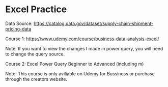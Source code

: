 # Excel Practice

Data Source: https://catalog.data.gov/dataset/supply-chain-shipment-pricing-data

Course 1: https://www.udemy.com/course/business-data-analysis-excel/

Note: If you want to view the changes I made in power query, you will need to change the query source.

Course 2: Excel Power Query Beginner to Advanced (including m)

Note: This course is only aviliable on Udemy for Bussiness or purchase through the creators website.
